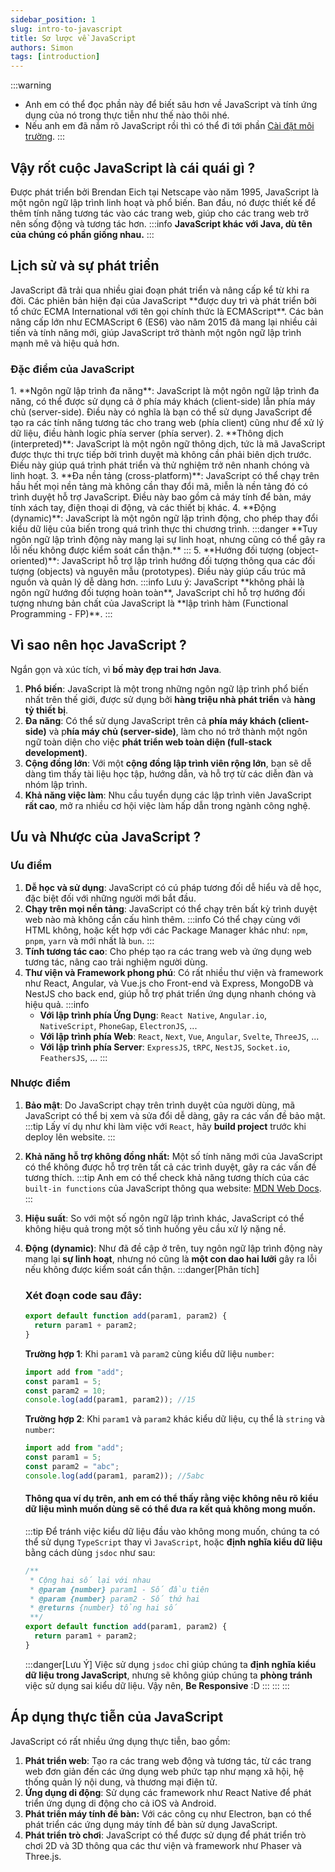 ```yaml
---
sidebar_position: 1
slug: intro-to-javascript
title: Sơ lược về JavaScript
authors: Simon
tags: [introduction]
---
```


:::warning

- Anh em có thể đọc phần này để biết sâu hơn về JavaScript và tính ứng dụng của nó trong thực tiễn như thế nào thôi nhé.
- Nếu anh em đã nắm rõ JavaScript rồi thì có thể đi tới phần [Cài đặt môi trường](/docs/intro.md).
  :::

## Vậy rốt cuộc JavaScript là cái quái gì ?

Được phát triển bởi Brendan Eich tại Netscape vào năm 1995, JavaScript là một ngôn ngữ lập trình linh hoạt và phổ biến.
Ban đầu, nó được thiết kế để thêm tính năng tương tác vào các trang web, giúp cho các trang web trở nên sống động và
tương tác hơn.
:::info
**JavaScript khác với Java, dù tên của chúng có phần giống nhau.**
:::

<h2>Lịch sử và sự phát triển </h2>
JavaScript đã trải qua nhiều giai đoạn phát triển và nâng cấp kể từ khi ra đời. Các phiên bản hiện đại của JavaScript **được duy trì và phát triển bởi tổ chức ECMA International với tên gọi chính thức là ECMAScript**. Các bản nâng cấp lớn như ECMAScript 6 (ES6) vào năm 2015 đã mang lại nhiều cải tiến và tính năng mới, giúp JavaScript trở thành một ngôn ngữ lập trình mạnh mẽ và hiệu quả hơn.

<h3>Đặc điểm của JavaScript</h3>
1. **Ngôn ngữ lập trình đa năng**: JavaScript là một ngôn ngữ lập trình đa năng, có thể được sử dụng cả ở phía máy khách (client-side) lẫn phía máy chủ (server-side). Điều này có nghĩa là bạn có thể sử dụng JavaScript để tạo ra các tính năng tương tác cho trang web (phía client) cũng như để xử lý dữ liệu, điều hành logic phía server (phía server).
2. **Thông dịch (interpreted)**: JavaScript là một ngôn ngữ thông dịch, tức là mã JavaScript được thực thi trực tiếp bởi trình duyệt mà không cần phải biên dịch trước. Điều này giúp quá trình phát triển và thử nghiệm trở nên nhanh chóng và linh hoạt.
3. **Đa nền tảng (cross-platform)**: JavaScript có thể chạy trên hầu hết mọi nền tảng mà không cần thay đổi mã, miễn là nền tảng đó có trình duyệt hỗ trợ JavaScript. Điều này bao gồm cả máy tính để bàn, máy tính xách tay, điện thoại di động, và các thiết bị khác.
4. **Động (dynamic)**: JavaScript là một ngôn ngữ lập trình động, cho phép thay đổi kiểu dữ liệu của biến trong quá trình thực thi chương trình.
    :::danger
    **Tuy ngôn ngữ lập trình động này mang lại sự linh hoạt, nhưng cũng có thể gây ra lỗi nếu không được kiểm soát cẩn thận.**
    :::
5. **Hướng đối tượng (object-oriented)**: JavaScript hỗ trợ lập trình hướng đối tượng thông qua các đối tượng (objects) và nguyên mẫu (prototypes). Điều này giúp cấu trúc mã nguồn và quản lý dễ dàng hơn.
    :::info
    Lưu ý: JavaScript **không phải là ngôn ngữ hướng đối tượng hoàn toàn**, JavaScript chỉ hỗ trợ hướng đối tượng nhưng bản chất của JavaScript là **lập trình hàm (Functional Programming - FP)**.
    :::

## Vì sao nên học JavaScript ?

Ngắn gọn và xúc tích, vì **bố mày đẹp trai hơn Java**.

1. **Phổ biến**: JavaScript là một trong những ngôn ngữ lập trình phổ biến nhất trên thế giới, được sử dụng bởi **hàng triệu nhà phát triển** và **hàng tỷ thiết bị**.
2. **Đa năng**: Có thể sử dụng JavaScript trên cả **phía máy khách (client-side)** và p**hía máy chủ (server-side)**, làm cho nó trở thành một ngôn ngữ toàn diện cho việc **phát triển web toàn diện (full-stack development)**.
3. **Cộng đồng lớn**: Với một **cộng đồng lập trình viên rộng lớn**, bạn sẽ dễ dàng tìm thấy tài liệu học tập, hướng dẫn, và hỗ trợ từ các diễn đàn và nhóm lập trình.
4. **Khả năng việc làm**: Nhu cầu tuyển dụng các lập trình viên JavaScript **rất cao**, mở ra nhiều cơ hội việc làm hấp dẫn trong ngành công nghệ.

## Ưu và Nhược của JavaScript ?

<h3>Ưu điểm</h3>

1. **Dễ học và sử dụng**: JavaScript có cú pháp tương đối dễ hiểu và dễ học, đặc biệt đối với những người mới bắt đầu.
2. **Chạy trên mọi nền tảng**: JavaScript có thể chạy trên bất kỳ trình duyệt web nào mà không cần cấu hình thêm.
   :::info
   Có thể chạy cùng với HTML không, hoặc kết hợp với các Package Manager khác như: `npm`, `pnpm`, `yarn` và mới nhất là `bun`.
   :::
3. **Tính tương tác cao**: Cho phép tạo ra các trang web và ứng dụng web tương tác, nâng cao trải nghiệm người dùng.
4. **Thư viện và Framework phong phú**: Có rất nhiều thư viện và framework như React, Angular, và Vue.js cho Front-end và Express, MongoDB và NestJS cho back end, giúp hỗ trợ phát triển ứng dụng nhanh chóng và hiệu quả.
   :::info
   - **Với lập trình phía Ứng Dụng**: `React Native`, `Angular.io`, `NativeScript`, `PhoneGap`, `ElectronJS`, ...
   - **Với lập trình phía Web**: `React`, `Next`, `Vue`, `Angular`, `Svelte`, `ThreeJS`, ...
   - **Với lập trình phía Server**: `ExpressJS`, `tRPC`, `NestJS`, `Socket.io`, `FeathersJS`, ...
     :::

<h3>Nhược điểm</h3>

1. **Bảo mật**: Do JavaScript chạy trên trình duyệt của người dùng, mã JavaScript có thể bị xem và sửa đổi dễ dàng, gây ra các vấn đề bảo mật.
   :::tip
   Lấy ví dụ như khi làm việc với `React`, hãy **build project** trước khi deploy lên website.
   :::
2. **Khả năng hỗ trợ không đồng nhất:** Một số tính năng mới của JavaScript có thể không được hỗ trợ trên tất cả các trình duyệt, gây ra các vấn đề tương thích.
   :::tip
   Anh em có thể check khả năng tương thích của các `built-in functions` của JavaScript thông qua website: [MDN Web Docs](https://developer.mozilla.org/en-US/docs/Mozilla/Add-ons/WebExtensions/Browser_support_for_JavaScript_APIs).
   :::
3. **Hiệu suất**: So với một số ngôn ngữ lập trình khác, JavaScript có thể không hiệu quả trong một số tình huống yêu cầu xử lý nặng nề.
4. **Động (dynamic)**: Như đã đề cập ở trên, tuy ngôn ngữ lập trình động này mang lại **sự linh hoạt**, nhưng nó cũng là **một con dao hai lưỡi** gây ra lỗi nếu không được kiểm soát cẩn thận.
   :::danger[Phân tích]
      <h3>Xét đoạn code sau đây: </h3>

   ```js title="src/add.js"
   export default function add(param1, param2) {
     return param1 + param2;
   }
   ```

   **Trường hợp 1**: Khi `param1` và `param2` cùng kiểu dữ liệu `number`:

   ```js title="src/index.js"
   import add from "add";
   const param1 = 5;
   const param2 = 10;
   console.log(add(param1, param2)); //15
   ```

   **Trường hợp 2**: Khi `param1` và `param2` khác kiểu dữ liệu, cụ thể là `string` và `number`:

   ```js title="src/index.js"
   import add from "add";
   const param1 = 5;
   const param2 = "abc";
   console.log(add(param1, param2)); //5abc
   ```

   #### Thông qua ví dụ trên, anh em có thể thấy rằng việc không nêu rõ kiểu dữ liệu mình muốn dùng sẽ có thể đưa ra kết quả không mong muốn.

   :::tip
   Để tránh việc kiểu dữ liệu đầu vào không mong muốn, chúng ta có thể sử dụng `TypeScript` thay vì `JavaScript`, hoặc **định nghĩa kiểu dữ liệu** bằng cách dùng `jsdoc` như sau:

   ```js title="src/add.js"
   /**
    * Cộng hai số lại với nhau
    * @param {number} param1 - Số đầu tiên
    * @param {number} param2 - Số thứ hai
    * @returns {number} tổng hai số
    **/
   export default function add(param1, param2) {
     return param1 + param2;
   }
   ```

   :::danger[Lưu Ý]
   Việc sử dụng `jsdoc` chỉ giúp chúng ta **định nghĩa kiểu dữ liệu trong JavaScript**, nhưng sẽ không giúp chúng ta **phòng tránh** việc sử dụng sai kiểu dữ liệu. Vậy nên, **Be Responsive** :D
   :::
   :::
   :::

## Áp dụng thực tiễn của JavaScript

JavaScript có rất nhiều ứng dụng thực tiễn, bao gồm:

1. **Phát triển web**: Tạo ra các trang web động và tương tác, từ các trang web đơn giản đến các ứng dụng web phức tạp như mạng xã hội, hệ thống quản lý nội dung, và thương mại điện tử.
2. **Ứng dụng di động**: Sử dụng các framework như React Native để phát triển ứng dụng di động cho cả iOS và Android.
3. **Phát triển máy tính để bàn:** Với các công cụ như Electron, bạn có thể phát triển các ứng dụng máy tính để bàn sử dụng JavaScript.
4. **Phát triển trò chơi**: JavaScript có thể được sử dụng để phát triển trò chơi 2D và 3D thông qua các thư viện và framework như Phaser và Three.js.
